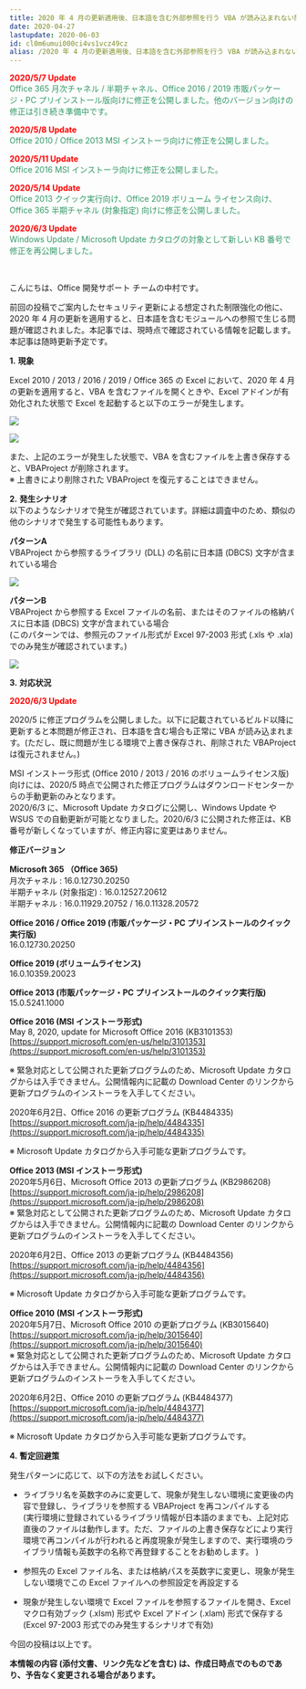 ```yaml
---
title: 2020 年 4 月の更新適用後、日本語を含む外部参照を行う VBA が読み込まれない問題
date: 2020-04-27
lastupdate: 2020-06-03
id: cl0m6umui000ci4vs1vcz49cz
alias: /2020 年 4 月の更新適用後、日本語を含む外部参照を行う VBA が読み込まれない問題/
---
```


<span style="color:#ff0000">**2020/5/7 Update**</span>  
<span style="color:#339966">Office 365 月次チャネル / 半期チャネル、Office 2016 / 2019 市販パッケージ・PC プリインストール版向けに修正を公開しました。他のバージョン向けの修正は引き続き準備中です。</span>  
  
<span style="color:#ff0000">**2020/5/8 Update**</span>  
<span style="color:#339966">Office 2010 / Office 2013 MSI インストーラ向けに修正を公開しました。</span>  
  
<span style="color:#ff0000">**2020/5/11 Update**</span>  
<span style="color:#339966">Office 2016 MSI インストーラ向けに修正を公開しました。</span>

<span style="color:#ff0000">**2020/5/14 Update**</span>  
<span style="color:#339966">Office 2013 クイック実行向け、Office 2019 ボリューム ライセンス向け、Office 365 半期チャネル (対象指定) 向けに修正を公開しました。</span>  
  
<span style="color:#ff0000">**2020/6/3 Update**</span>  
<span style="color:#339966">Windows Update / Microsoft Update カタログの対象として新しい KB 番号で修正を再公開しました。</span>

   

こんにちは、Office 開発サポート チームの中村です。

前回の投稿でご案内したセキュリティ更新による想定された制限強化の他に、2020 年 4 月の更新を適用すると、日本語を含むモジュールへの参照で生じる問題が確認されました。本記事では、現時点で確認されている情報を記載します。本記事は随時更新予定です。

  

**1\.** **現象**

Excel 2010 / 2013 / 2016 / 2019 / Office 365 の Excel において、2020 年 4 月の更新を適用すると、VBA を含むファイルを開くときや、Excel アドインが有効化された状態で Excel を起動すると以下のエラーが発生します。

![](image1.png)

![](image2.png)

また、上記のエラーが発生した状態で、VBA を含むファイルを上書き保存すると、VBAProject が削除されます。  
※ 上書きにより削除された VBAProject を復元することはできません。



**2\.** **発生シナリオ**  
以下のようなシナリオで発生が確認されています。詳細は調査中のため、類似の他のシナリオで発生する可能性もあります。  

**パターンA**  
VBAProject から参照するライブラリ (DLL) の名前に日本語 (DBCS) 文字が含まれている場合

![](image3.png)

**パターンB**  
VBAProject から参照する Excel ファイルの名前、またはそのファイルの格納パスに日本語 (DBCS) 文字が含まれている場合  
(このパターンでは、参照元のファイル形式が Excel 97-2003 形式 (.xls や .xla) でのみ発生が確認されています。)

![](image4.png)  

  
  

**3\.** **対応状況**

  

<span style="color:#ff0000">**2020/6/3 Update**</span>

2020/5 に修正プログラムを公開しました。以下に記載されているビルド以降に更新すると本問題が修正され、日本語を含む場合も正常に VBA が読み込まれます。(ただし、既に問題が生じる環境で上書き保存され、削除された VBAProject は復元されません。)

MSI インストーラ形式 (Office 2010 / 2013 / 2016 のボリュームライセンス版) 向けには、2020/5 時点で公開された修正プログラムはダウンロードセンターからの手動更新のみとなります。  
2020/6/3 に、Microsoft Update カタログに公開し、Windows Update や WSUS での自動更新が可能となりました。2020/6/3 に公開された修正は、KB 番号が新しくなっていますが、修正内容に変更はありません。

  
**修正バージョン**

**Microsoft 365 （Office 365)**  
月次チャネル : 16.0.12730.20250  
半期チャネル (対象指定) : 16.0.12527.20612  
半期チャネル : 16.0.11929.20752 / 16.0.11328.20572  
  
**Office 2016 / Office 2019 (市販パッケージ・PC プリインストールのクイック実行版)**  
16.0.12730.20250  
  
**Office 2019 (ボリュームライセンス)**  
16.0.10359.20023  
  
**Office 2013 (市販パッケージ・PC プリインストールのクイック実行版)**  
15.0.5241.1000

**Office 2016 (MSI インストーラ形式)**  
May 8, 2020, update for Microsoft Office 2016 (KB3101353)  
[https://support.microsoft.com/en-us/help/3101353](https://support.microsoft.com/en-us/help/3101353)

※ 緊急対応として公開された更新プログラムのため、Microsoft Update カタログからは入手できません。公開情報内に記載の Download Center のリンクから更新プログラムのインストーラを入手してください。  

2020年6月2日、Office 2016 の更新プログラム (KB4484335)  
[https://support.microsoft.com/ja-jp/help/4484335](https://support.microsoft.com/ja-jp/help/4484335)

※ Microsoft Update カタログから入手可能な更新プログラムです。  

**Office 2013 (MSI インストーラ形式)**  
2020年5月6日、Microsoft Office 2013 の更新プログラム (KB2986208)  
[https://support.microsoft.com/ja-jp/help/2986208](https://support.microsoft.com/ja-jp/help/2986208)  
※ 緊急対応として公開された更新プログラムのため、Microsoft Update カタログからは入手できません。公開情報内に記載の Download Center のリンクから更新プログラムのインストーラを入手してください。  

2020年6月2日、Office 2013 の更新プログラム (KB4484356)  
[https://support.microsoft.com/ja-jp/help/4484356](https://support.microsoft.com/ja-jp/help/4484356)

※ Microsoft Update カタログから入手可能な更新プログラムです。  

**Office 2010** **(MSI インストーラ形式)**  
2020年5月7日、Microsoft Office 2010 の更新プログラム (KB3015640)  
[](https://support.microsoft.com/en-us/help/3015640)[https://support.microsoft.com/ja-jp/help/3015640](https://support.microsoft.com/ja-jp/help/3015640)  
※ 緊急対応として公開された更新プログラムのため、Microsoft Update カタログからは入手できません。公開情報内に記載の Download Center のリンクから更新プログラムのインストーラを入手してください。

2020年6月2日、Office 2010 の更新プログラム (KB4484377)  
[https://support.microsoft.com/ja-jp/help/4484377](https://support.microsoft.com/ja-jp/help/4484377)

※ Microsoft Update カタログから入手可能な更新プログラムです。  
  
  

**4\.** **暫定回避策**

  

発生パターンに応じて、以下の方法をお試しください。

*   ライブラリ名を英数字のみに変更して、現象が発生しない環境に変更後の内容で登録し、ライブラリを参照する VBAProject を再コンパイルする  
    (実行環境に登録されているライブラリ情報が日本語のままでも、上記対応直後のファイルは動作します。ただ、ファイルの上書き保存などにより実行環境で再コンパイルが行われると再度現象が発生しますので、実行環境のライブラリ情報も英数字の名称で再登録することをお勧めします。 )  
      
    
*   参照先の Excel ファイル名、または格納パスを英数字に変更し、現象が発生しない環境でこの Excel ファイルへの参照設定を再設定する  
      
    
*   現象が発生しない環境で Excel ファイルを参照するファイルを開き、Excel マクロ有効ブック (.xlsm) 形式や Excel アドイン (.xlam) 形式で保存する (Excel 97-2003 形式でのみ発生するシナリオで有効)

  
  
今回の投稿は以上です。

**本情報の内容 (添付文書、リンク先などを含む) は、作成日時点でのものであり、予告なく変更される場合があります。**